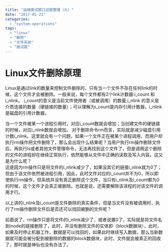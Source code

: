 ```yaml
---
title: "运维面试题口述题整理（九）"
date: "2017-01-21"
categories: 
  - "system-operations"
tags: 
  - "linux"
  - "删除"
  - "文件系统"
  - "面试题"
---
```


# Linux文件删除原理

Linux是通过link的数量来控制文件删除的，只有当一个文件不存在任何link的时候，这个文件才会被删除。一般来说，每个文件都有2个link计数器:i\_count 和 i\_nlink。 i\_count的意义是当前文件使用者（或被调用）的数量,i\_nlink 的意义是介质连接的数量（硬链接的数量）；可以理解为i\_count是内存引用计数器，i\_nlink是磁盘的引用计数器。

当一个文件被某一个进程引用时，对应i\_count数就会增加；当创建文件的硬链接的时候，对应i\_nlink数就会增加。 对于删除命令rm而言，实际就是减少磁盘引用计数i\_nlink。这里就会有一个问题，如果一个文件正在被某个进程调用，而用户却执行rm操作把文件删除了，那么会出现什么结果呢？当用户执行rm操作删除文件后，再执行ls或者其他文件管理命令，无法再找到这个文件了，但是调用这个删除的文件的进程却在继续正常执行，依然能够从文件中正确的读取及写入内容。这又是为什么呢？  
这是因为rm操作只是将文件的i\_nlink减少了，如果没其它的链接i\_nlink就为0了；但由于该文件依然被进程引用，因此，此时文件对应的i\_count并不为0，所以即使执行rm操作，但系统并没有真正删除这个文件，当只有i\_nlink及i\_count都为0的时候，这个文件才会真正被删除。也就是说，还需要解除该进程的对该文件的调用才行。

以上讲的i\_nlink及i\_count是文件删除的真实条件，但是当文件没有被调用时，执行了rm操作删除文件后是否还可以找回被删的文件呢？

前面说了，rm操作只是将文件的i\_nlink减少了，或者说置0了，实际就是将文件名到inode的链接删除了，此时，并没有删除文件的实体即（block数据块），此时，如果及时停止机器工作，数据是可以找回的，如果此时继续写入数据，那么当新数据就可能会被分配到被删除的数据的block数据块，此时，文件就会被真正的回收了，那时就是神仙也没有办法了。
